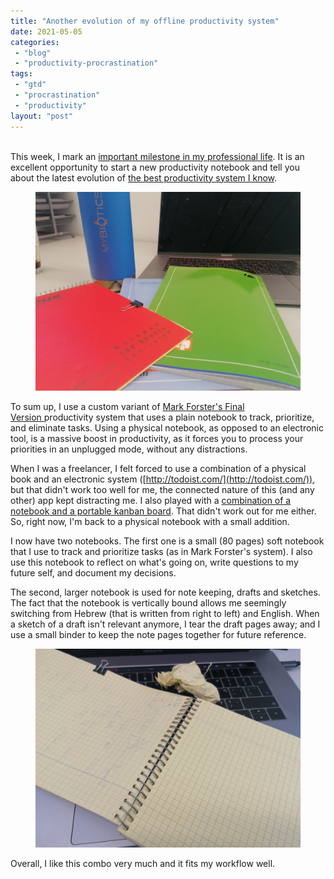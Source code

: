 ```yaml
---
title: "Another evolution of my offline productivity system"
date: 2021-05-05
categories: 
 - "blog"
 - "productivity-procrastination"
tags: 
 - "gtd"
 - "procrastination"
 - "productivity"
layout: "post"
---
```


<!-- wp:paragraph -->
<br>This week, I mark an [important milestone in my professional life](https://gorelik.net/2021/05/02/a-new-phase-in-my-professional-life/). It is an excellent opportunity to start a new productivity notebook and tell you about the latest evolution of [the best productivity system I know](https://gorelik.net/tag/productivity/).


<!-- /wp:paragraph -->

<!-- wp:image {"id":3853,"sizeSlug":"large","linkDestination":"none"} -->
<figure class="wp-block-image size-large"><img src="/assets/img/2021/05/notebooks1.jpg" alt="" class="wp-image-3853"></figure>
<!-- /wp:image -->

<!-- wp:paragraph -->
To sum up, I use a custom variant of [Mark Forster's Final Version ](http://archive.constantcontact.com/fs004/1100358239599/archive/1109511856508.html)productivity system that uses a plain notebook to track, prioritize, and eliminate tasks. Using a physical notebook, as opposed to an electronic tool, is a massive boost in productivity, as it forces you to process your priorities in an unplugged mode, without any distractions.


<!-- /wp:paragraph -->

<!-- wp:paragraph -->
When I was a freelancer, I felt forced to use a combination of a physical book and an electronic system ([http://todoist.com/](http://todoist.com/)), but that didn't work too well for me, the connected nature of this (and any other) app kept distracting me. I also played with a [combination of a notebook and a portable kanban board](https://gorelik.net/2019/11/11/a-tangible-productivity-tool-and-a-book-review/). That didn't work out for me either. So, right now, I'm back to a physical notebook with a small addition. 


<!-- /wp:paragraph -->

<!-- wp:paragraph -->
I now have two notebooks. The first one is a small (80 pages) soft notebook that I use to track and prioritize tasks (as in Mark Forster's system). I also use this notebook to reflect on what's going on, write questions to my future self, and document my decisions.


<!-- /wp:paragraph -->

<!-- wp:paragraph -->
The second, larger notebook is used for note keeping, drafts and sketches. The fact that the notebook is vertically bound allows me seemingly switching from Hebrew (that is written from right to left) and English. When a sketch of a draft isn't relevant anymore, I tear the draft pages away; and I use a small binder to keep the note pages together for future reference.


<!-- /wp:paragraph -->

<!-- wp:image {"id":3854,"sizeSlug":"large","linkDestination":"none"} -->
<figure class="wp-block-image size-large"><img src="/assets/img/2021/05/notebooks2.jpg" alt="" class="wp-image-3854"></figure>
<!-- /wp:image -->

<!-- wp:paragraph -->
Overall, I like this combo very much and it fits my workflow well.


<!-- /wp:paragraph -->
